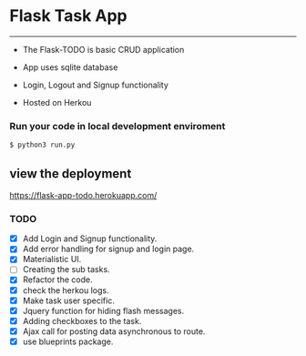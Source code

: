 # Flask Task App
---

- The Flask-TODO is basic CRUD application 

-  App uses sqlite database 

- Login, Logout  and Signup functionality 

- Hosted on Herkou 

### Run your code in local development enviroment

```bash 
$ python3 run.py
```
## view the deployment


https://flask-app-todo.herokuapp.com/

### TODO

- [x] Add Login and Signup functionality. 
- [x] Add error handling for signup and login page.
- [x] Materialistic UI.
- [ ] Creating the sub tasks.
- [x] Refactor the code.
- [x] check the herkou logs.
- [x] Make task user specific.
- [x] Jquery function for hiding flash messages.
- [x] Adding checkboxes to the task.
- [x] Ajax call for posting data asynchronous to route.
- [x] use blueprints package. 